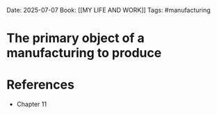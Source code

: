 Date: 2025-07-07
Book: [[MY LIFE AND WORK]]
Tags: #manufacturing 
# The primary object of a manufacturing to produce



# References
- Chapter 11
